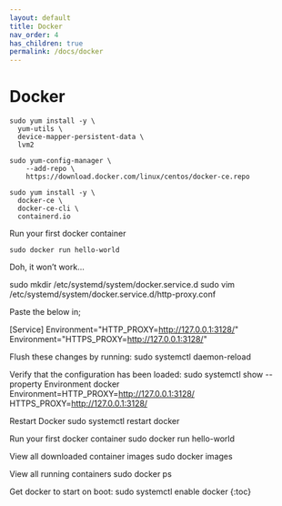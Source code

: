 ```yaml
---
layout: default
title: Docker
nav_order: 4
has_children: true
permalink: /docs/docker
---
```


# Docker

```
sudo yum install -y \
  yum-utils \
  device-mapper-persistent-data \
  lvm2
```
```
sudo yum-config-manager \
    --add-repo \
    https://download.docker.com/linux/centos/docker-ce.repo
```
```
sudo yum install -y \
  docker-ce \
  docker-ce-cli \
  containerd.io
```

Run your first docker container
```
sudo docker run hello-world
```

Doh, it won’t work…

sudo mkdir /etc/systemd/system/docker.service.d
sudo vim /etc/systemd/system/docker.service.d/http-proxy.conf

Paste the below in;

[Service]
Environment="HTTP_PROXY=http://127.0.0.1:3128/"
Environment="HTTPS_PROXY=http://127.0.0.1:3128/"

Flush these changes by running:
sudo systemctl daemon-reload


Verify that the configuration has been loaded:
sudo systemctl show --property Environment docker
Environment=HTTP_PROXY=http://127.0.0.1:3128/ HTTPS_PROXY=http://127.0.0.1:3128/


Restart Docker
sudo systemctl restart docker

Run your first docker container
sudo docker run hello-world

View all downloaded container images
sudo docker images

View all running containers
sudo docker ps

Get docker to start on boot:
sudo systemctl enable docker
{:toc}
